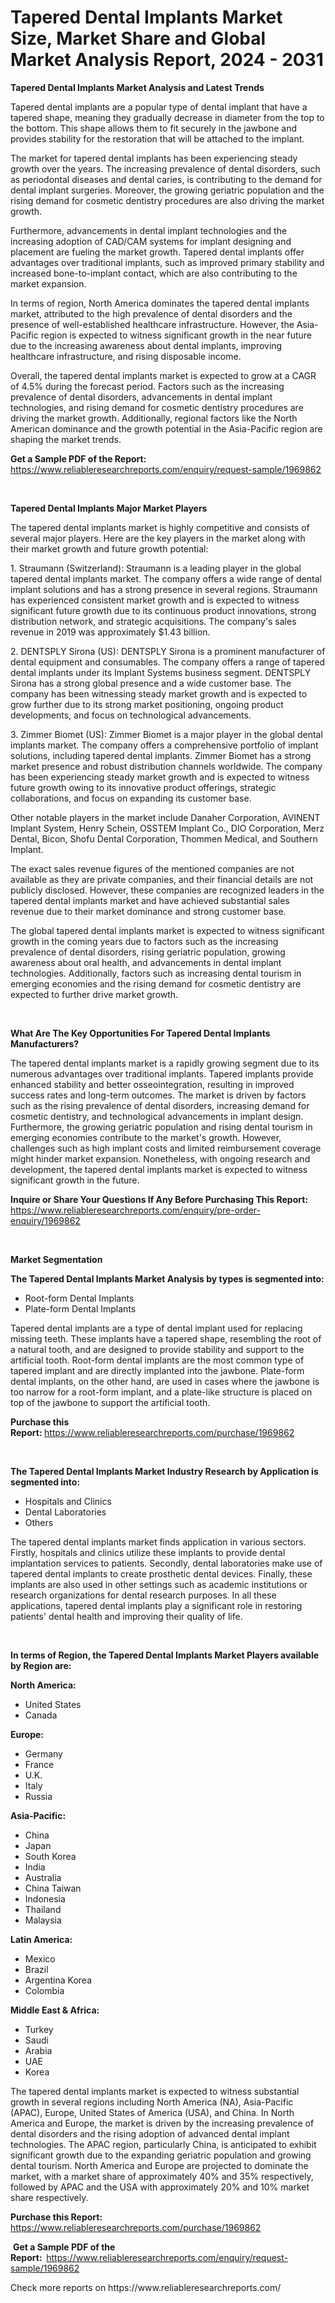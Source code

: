 <p><h1>Tapered Dental Implants Market Size, Market Share and Global Market Analysis Report, 2024 - 2031</h1></p><p><strong>Tapered Dental Implants Market Analysis and Latest Trends</strong></p>
<p><p>Tapered dental implants are a popular type of dental implant that have a tapered shape, meaning they gradually decrease in diameter from the top to the bottom. This shape allows them to fit securely in the jawbone and provides stability for the restoration that will be attached to the implant.</p><p>The market for tapered dental implants has been experiencing steady growth over the years. The increasing prevalence of dental disorders, such as periodontal diseases and dental caries, is contributing to the demand for dental implant surgeries. Moreover, the growing geriatric population and the rising demand for cosmetic dentistry procedures are also driving the market growth.</p><p>Furthermore, advancements in dental implant technologies and the increasing adoption of CAD/CAM systems for implant designing and placement are fueling the market growth. Tapered dental implants offer advantages over traditional implants, such as improved primary stability and increased bone-to-implant contact, which are also contributing to the market expansion.</p><p>In terms of region, North America dominates the tapered dental implants market, attributed to the high prevalence of dental disorders and the presence of well-established healthcare infrastructure. However, the Asia-Pacific region is expected to witness significant growth in the near future due to the increasing awareness about dental implants, improving healthcare infrastructure, and rising disposable income.</p><p>Overall, the tapered dental implants market is expected to grow at a CAGR of 4.5% during the forecast period. Factors such as the increasing prevalence of dental disorders, advancements in dental implant technologies, and rising demand for cosmetic dentistry procedures are driving the market growth. Additionally, regional factors like the North American dominance and the growth potential in the Asia-Pacific region are shaping the market trends.</p></p>
<p><strong>Get a Sample PDF of the Report:&nbsp;</strong> <a href="https://www.reliableresearchreports.com/enquiry/request-sample/1969862">https://www.reliableresearchreports.com/enquiry/request-sample/1969862</a></p>
<p>&nbsp;</p>
<p><strong>Tapered Dental Implants Major Market Players</strong></p>
<p><p>The tapered dental implants market is highly competitive and consists of several major players. Here are the key players in the market along with their market growth and future growth potential:</p><p>1. Straumann (Switzerland): Straumann is a leading player in the global tapered dental implants market. The company offers a wide range of dental implant solutions and has a strong presence in several regions. Straumann has experienced consistent market growth and is expected to witness significant future growth due to its continuous product innovations, strong distribution network, and strategic acquisitions. The company's sales revenue in 2019 was approximately $1.43 billion.</p><p>2. DENTSPLY Sirona (US): DENTSPLY Sirona is a prominent manufacturer of dental equipment and consumables. The company offers a range of tapered dental implants under its Implant Systems business segment. DENTSPLY Sirona has a strong global presence and a wide customer base. The company has been witnessing steady market growth and is expected to grow further due to its strong market positioning, ongoing product developments, and focus on technological advancements.</p><p>3. Zimmer Biomet (US): Zimmer Biomet is a major player in the global dental implants market. The company offers a comprehensive portfolio of implant solutions, including tapered dental implants. Zimmer Biomet has a strong market presence and robust distribution channels worldwide. The company has been experiencing steady market growth and is expected to witness future growth owing to its innovative product offerings, strategic collaborations, and focus on expanding its customer base.</p><p>Other notable players in the market include Danaher Corporation, AVINENT Implant System, Henry Schein, OSSTEM Implant Co., DIO Corporation, Merz Dental, Bicon, Shofu Dental Corporation, Thommen Medical, and Southern Implant.</p><p>The exact sales revenue figures of the mentioned companies are not available as they are private companies, and their financial details are not publicly disclosed. However, these companies are recognized leaders in the tapered dental implants market and have achieved substantial sales revenue due to their market dominance and strong customer base.</p><p>The global tapered dental implants market is expected to witness significant growth in the coming years due to factors such as the increasing prevalence of dental disorders, rising geriatric population, growing awareness about oral health, and advancements in dental implant technologies. Additionally, factors such as increasing dental tourism in emerging economies and the rising demand for cosmetic dentistry are expected to further drive market growth.</p></p>
<p>&nbsp;</p>
<p><strong>What Are The Key Opportunities For Tapered Dental Implants Manufacturers?</strong></p>
<p><p>The tapered dental implants market is a rapidly growing segment due to its numerous advantages over traditional implants. Tapered implants provide enhanced stability and better osseointegration, resulting in improved success rates and long-term outcomes. The market is driven by factors such as the rising prevalence of dental disorders, increasing demand for cosmetic dentistry, and technological advancements in implant design. Furthermore, the growing geriatric population and rising dental tourism in emerging economies contribute to the market's growth. However, challenges such as high implant costs and limited reimbursement coverage might hinder market expansion. Nonetheless, with ongoing research and development, the tapered dental implants market is expected to witness significant growth in the future.</p></p>
<p><strong>Inquire or Share Your Questions If Any Before Purchasing This Report:</strong> <a href="https://www.reliableresearchreports.com/enquiry/pre-order-enquiry/1969862">https://www.reliableresearchreports.com/enquiry/pre-order-enquiry/1969862</a></p>
<p>&nbsp;</p>
<p><strong>Market Segmentation</strong></p>
<p><strong>The Tapered Dental Implants Market Analysis by types is segmented into:</strong></p>
<p><ul><li>Root-form Dental Implants</li><li>Plate-form Dental Implants</li></ul></p>
<p><p>Tapered dental implants are a type of dental implant used for replacing missing teeth. These implants have a tapered shape, resembling the root of a natural tooth, and are designed to provide stability and support to the artificial tooth. Root-form dental implants are the most common type of tapered implant and are directly implanted into the jawbone. Plate-form dental implants, on the other hand, are used in cases where the jawbone is too narrow for a root-form implant, and a plate-like structure is placed on top of the jawbone to support the artificial tooth.</p></p>
<p><strong>Purchase this Report:&nbsp;</strong><a href="https://www.reliableresearchreports.com/purchase/1969862">https://www.reliableresearchreports.com/purchase/1969862</a></p>
<p>&nbsp;</p>
<p><strong>The Tapered Dental Implants Market Industry Research by Application is segmented into:</strong></p>
<p><ul><li>Hospitals and Clinics</li><li>Dental Laboratories</li><li>Others</li></ul></p>
<p><p>The tapered dental implants market finds application in various sectors. Firstly, hospitals and clinics utilize these implants to provide dental implantation services to patients. Secondly, dental laboratories make use of tapered dental implants to create prosthetic dental devices. Finally, these implants are also used in other settings such as academic institutions or research organizations for dental research purposes. In all these applications, tapered dental implants play a significant role in restoring patients' dental health and improving their quality of life.</p></p>
<p>&nbsp;</p>
<p><strong>In terms of Region, the Tapered Dental Implants Market Players available by Region are:</strong></p>
<p>
    <p> <strong> North America: </strong>
        <ul>
            <li>United States</li>
            <li>Canada</li>
        </ul>
        </p> 
    <p> <strong> Europe: </strong>
        <ul>
            <li>Germany</li>
            <li>France</li>
            <li>U.K.</li>
            <li>Italy</li>
            <li>Russia</li>
        </ul>
        </p> 
    <p> <strong> Asia-Pacific: </strong>
        <ul>
            <li>China</li>
            <li>Japan</li>
            <li>South Korea</li>
            <li>India</li>
            <li>Australia</li>
            <li>China Taiwan</li>
            <li>Indonesia</li>
            <li>Thailand</li>
            <li>Malaysia</li>
        </ul>
        </p> 
    <p> <strong> Latin America: </strong>
        <ul>
            <li>Mexico</li>
            <li>Brazil</li>
            <li>Argentina Korea</li>
            <li>Colombia</li>
        </ul>
        </p> 
    <p> <strong> Middle East & Africa: </strong>
        <ul>
            <li>Turkey</li>
            <li>Saudi</li>
            <li>Arabia</li>
            <li>UAE</li>
            <li>Korea</li>
        </ul>
    </p>
    </p>
<p><p>The tapered dental implants market is expected to witness substantial growth in several regions including North America (NA), Asia-Pacific (APAC), Europe, United States of America (USA), and China. In North America and Europe, the market is driven by the increasing prevalence of dental disorders and the rising adoption of advanced dental implant technologies. The APAC region, particularly China, is anticipated to exhibit significant growth due to the expanding geriatric population and growing dental tourism. North America and Europe are projected to dominate the market, with a market share of approximately 40% and 35% respectively, followed by APAC and the USA with approximately 20% and 10% market share respectively.</p></p>
<p><strong>Purchase this Report: </strong><a href="https://www.reliableresearchreports.com/purchase/1969862">https://www.reliableresearchreports.com/purchase/1969862</a></p>
<p>&nbsp;<strong>Get a Sample PDF of the Report:&nbsp;&nbsp;</strong><a href="https://www.reliableresearchreports.com/enquiry/request-sample/1969862">https://www.reliableresearchreports.com/enquiry/request-sample/1969862</a></p>
<p><strong></strong></p>
<p>Check more reports on https://www.reliableresearchreports.com/</p>
